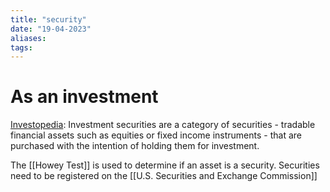 ```yaml
---
title: "security"
date: "19-04-2023"
aliases: 
tags:
---
```


# As an investment
[Investopedia](https://www.investopedia.com/terms/i/investment-securities.asp): Investment securities are a category of securities - tradable financial assets such as equities or fixed income instruments - that are purchased with the intention of holding them for investment.

The [[Howey Test]] is used to determine if an asset is a security. Securities need to be registered on the [[U.S. Securities and Exchange Commission]]